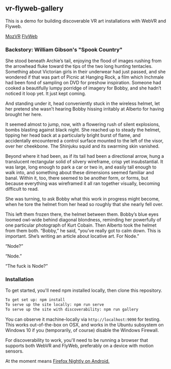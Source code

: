 ## vr-flyweb-gallery

This is a demo for building discoverable VR art installations with WebVR and Flyweb.

[MozVR](http://mozvr.com)
[FlyWeb](https://github.com/flyweb/)

### Backstory: William Gibson's "Spook Country"

She stood beneath Archie’s tail, enjoying the flood of images rushing from the arrowhead fluke toward the tips of the two long hunting tentacles. Something about Victorian girls in their underwear had just passed, and she wondered if that was part of Picnic at Hanging Rock, a film which Inchmale had been fond of sampling on DVD for preshow inspiration. Someone had cooked a beautifully lumpy porridge of imagery for Bobby, and she hadn’t noticed it loop yet. It just kept coming.

And standing under it, head conveniently stuck in the wireless helmet, let her pretend she wasn’t hearing Bobby hissing irritably at Alberto for having brought her here.

It seemed almost to jump, now, with a flowering rush of silent explosions, bombs blasting against black night. She reached up to steady the helmet, tipping her head back at a particularly bright burst of flame, and accidentally encountered a control surface mounted to the left of the visor, over her cheekbone. The Shinjuku squid and its swarming skin vanished.

Beyond where it had been, as if its tail had been a directional arrow, hung a translucent rectangular solid of silvery wireframe, crisp yet insubstantial. It was large, long enough to park a car or two in, and easily tall enough to walk into, and something about these dimensions seemed familiar and banal. Within it, too, there seemed to be another form, or forms, but because everything was wireframed it all ran together visually, becoming difficult to read.

She was turning, to ask Bobby what this work in progress might become, when he tore the helmet from her head so roughly that she nearly fell over.

This left them frozen there, the helmet between them. Bobby’s blue eyes loomed owl-wide behind diagonal blondness, reminding her powerfully of one particular photograph of Kurt Cobain. Then Alberto took the helmet from them both. “Bobby,” he said, “you’ve really got to calm down. This is important. She’s writing an article about locative art. For Node.”

“Node?”

“Node.”

“The fuck is Node?”

### Installation

To get started, you'll need npm installed locally, then clone this repository.

```bash
To get set up: npm install
To serve up the site locally: npm run serve
To serve up the site with discoverability: npm run gallery
```

You can observe it machine-locally via `http://localhost:9090` for testing. This works out-of-the-box
on OSX, and works in the Ubuntu subsystem on Windows 10 if you (temporarily, of course) disable the Windows Firewall.

For discoverability to work, you'll need to be running a browser that supports both WebVR and FlyWeb,
preferably on a device with motion sensors. 

At the moment means [Firefox Nightly on Android.](https://www.mozilla.org/en-US/firefox/channel/desktop/#nightly)

